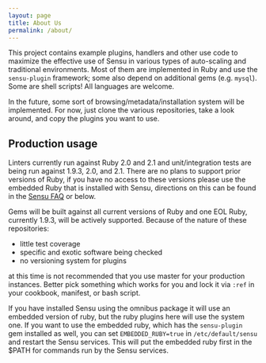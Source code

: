 ```yaml
---
layout: page
title: About Us
permalink: /about/
---
```


This project contains example plugins, handlers and other use code to maximize the effective use of Sensu in various types of auto-scaling and traditional environments. Most of them are implemented in Ruby and use the `sensu-plugin` framework; some also depend on additional gems (e.g. `mysql`). Some are shell scripts! All languages are welcome.

In the future, some sort of browsing/metadata/installation system will be implemented. For now, just clone the various repositories, take a look around, and copy the plugins you want to use.

## Production usage

Linters currently run against Ruby 2.0 and 2.1 and unit/integration tests are being run against 1.9.3, 2.0, and 2.1.  There are no plans to support prior versions of Ruby, if you have no access to these versions please use the embedded Ruby that is installed with Sensu, directions on this can be found in the [Sensu FAQ](http://sensuapp.org/docs/0.12/faq) or below. 

Gems will be built against all current versions of Ruby and one EOL Ruby, currently 1.9.3, will be actively supported.
Because of the nature of these repositories:

  * little test coverage
  * specific and exotic software being checked
  * no versioning system for plugins

at this time is not recommended that you use master for your production instances.  Better pick something which works for you and lock it via `:ref` in your cookbook, manifest, or bash script.

If you have installed Sensu using the omnibus package it will use an embedded version of ruby, but the ruby plugins here will use the system one. If you want to use the embedded ruby, which has the `sensu-plugin` gem installed as well, you can set `EMBEDDED_RUBY=true` in `/etc/default/sensu` and restart the Sensu services. This will put the embedded ruby first in the $PATH for commands run by the Sensu services.
